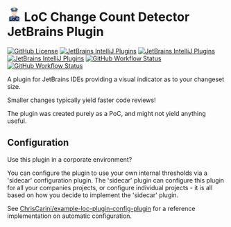 # <img src="./src/main/resources/META-INF/pluginIcon.svg" width="32" /> LoC Change Count Detector JetBrains Plugin

[![GitHub License](https://img.shields.io/github/license/ChrisCarini/loc-change-count-detector-jetbrains-plugin?style=flat-square)](https://github.com/ChrisCarini/loc-change-count-detector-jetbrains-plugin/blob/main/LICENSE)
[![JetBrains IntelliJ Plugins](https://img.shields.io/jetbrains/plugin/v/19113-lines-of-code-change-observer?label=Latest%20Plugin%20Release&style=flat-square)](https://plugins.jetbrains.com/plugin/19113-lines-of-code-change-observer)
[![JetBrains IntelliJ Plugins](https://img.shields.io/jetbrains/plugin/r/rating/19113-lines-of-code-change-observer?style=flat-square)](https://plugins.jetbrains.com/plugin/19113-lines-of-code-change-observer)
[![JetBrains IntelliJ Plugins](https://img.shields.io/jetbrains/plugin/d/19113-lines-of-code-change-observer?style=flat-square)](https://plugins.jetbrains.com/plugin/19113-lines-of-code-change-observer)
[![GitHub Workflow Status](https://img.shields.io/github/actions/workflow/status/ChrisCarini/loc-change-count-detector-jetbrains-plugin/build.yml?branch=main&logo=GitHub&style=flat-square)](https://github.com/ChrisCarini/loc-change-count-detector-jetbrains-plugin/actions/workflows/build.yml)
[![GitHub Workflow Status](https://img.shields.io/github/actions/workflow/status/ChrisCarini/loc-change-count-detector-jetbrains-plugin/compatibility.yml?branch=main&label=IntelliJ%20Plugin%20Compatibility&logo=GitHub&style=flat-square)](https://github.com/ChrisCarini/loc-change-count-detector-jetbrains-plugin/actions/workflows/compatibility.yml)

<!-- Plugin description -->
A plugin for JetBrains IDEs providing a visual indicator as to your changeset size.

Smaller changes typically yield faster code reviews!
<!-- Plugin description end -->

The plugin was created purely as a PoC, and might not yield anything useful.

## Configuration

Use this plugin in a corporate environment?

You can configure the plugin to use your own internal thresholds via a 'sidecar' configuration plugin. The 'sidecar'
plugin can configure this plugin for all your companies projects, or configure individual projects - it is all based on
how you decide to implement the 'sidecar' plugin.

See [ChrisCarini/example-loc-plugin-config-plugin](https://github.com/ChrisCarini/example-loc-plugin-config-plugin/pulls?q=is%3Apr+is%3Aclosed+label%3A%22example+for+docs%22)
for a reference implementation on automatic configuration.